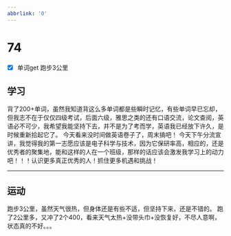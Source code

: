 ```yaml
---
abbrlink: '0'
---
```

# 74

- [x] 单词get 跑步3公里

## 学习

背了200+单词，虽然我知道背这么多单词都是些瞬时记忆，有些单词早已忘却，但我志不在于仅仅四级考试，后面六级，雅思之类的还有口语交流，论文查阅，英语必不可少，我希望我能坚持下去，并不是为了考而学，英语我已经放下许久，是时候重新拾起它了。
今天看来没时间做英语卷子了，周末搞吧！
今天下午分流宣讲，我觉得我的第一志愿应该是电子科学与技术，因为它保研率高，相应的，还是优秀者的聚集地，能和这样的人在一个班级，那样的话应该会激发我学习上的动力吧！！！认识更多真正优秀的人！抓住更多机遇和挑战！
***

## 运动

跑步3公里，虽然天气很热，但身体还是有些不适，但坚持下来，还是不错的。
跑了2公里多，又冲了2个400，看来天气太热+没带头巾+没恢复好，不尽人意啊，状态真的不好。。。
